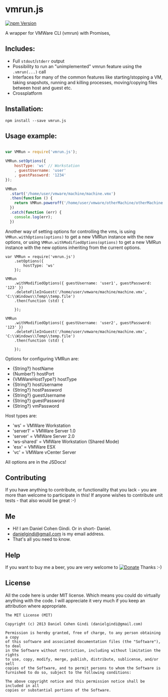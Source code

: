 # vmrun.js

[![npm Version](https://badge.fury.io/js/vmrun.js.png)](https://npmjs.org/package/vmrun.js)

A wrapper for VMWare CLI (vmrun) with Promises,

## Includes:

* Full `stdout`/`stderr` output
* Possibility to run an "unimplemented" vmrun feature using the `.vmrun(...)` call
* Interfaces for many of the common features like starting/stopping a VM, taking snapshots, running and killing processes, moving/copying files between host and guest etc.
* Crossplatform

## Installation:

```
npm install --save vmrun.js
```

## Usage example:

```javascript

var VMRun = require('vmrun.js');

VMRun.setOptions({
    hostType: 'ws' // Workstation
    , guestUsername: 'user'
    , guestPassword: '1234'
});

VMRun
  .start('/home/user/vmware/machine/machine.vmx')
  .then(function () {
    return VMRun.poweroff('/home/user/vmware/otherMachine/otherMachine.vmx')
  })
  .catch(function (err) {
    console.log(err);
  })

```

Another way of setting options for controlling the vms, is using `VMRun.withOptions(options)` to get a new VMRun instance with the new options,
or using `VMRun.withModifiedOptions(options)` to get a new VMRun instance with the new options inheriting from the current options.

```
var VMRun = require('vmrun.js')
    .setOptions({
        hostType: 'ws'
    });

VMRun
    .withModifiedOptions({ guestUsername: 'user1', guestPassword: '123' })
    .deleteFileInGuest('/home/user/vmware/machine/machine.vmx', 'C:\\Windows\\Temp\\temp.file')
    .then(function (std) {

    });

VMRun
    .withModifiedOptions({ guestUsername: 'user2', guestPassword: '123' })
    .deleteFileInGuest('/home/user/vmware/machine/machine.vmx', 'C:\\Windows\\Temp\\temp.file')
    .then(function (std) {

    });

```

Options for configuring VMRun are:
* {String?} hostName
* {Number?} hostPort
* {VMWareHostType?} hostType
* {String?} hostUsername
* {String?} hostPassword
* {String?} guestUsername
* {String?} guestPassword
* {String?} vmPassword

Host types are:
* 'ws' = VMWare Workstation
* 'server1' = VMWare Server 1.0
* 'server' = VMWare Server 2.0
* 'ws-shared' = VMWare Workstation (Shared Mode)
* 'esx' = VMWare ESX
* 'vc' = VMWare vCenter Server

All options are in the JSDocs!

## Contributing

If you have anything to contribute, or functionality that you lack - you are more than welcome to participate in this!
If anyone wishes to contribute unit tests - that also would be great :-)

## Me
* Hi! I am Daniel Cohen Gindi. Or in short- Daniel.
* danielgindi@gmail.com is my email address.
* That's all you need to know.

## Help

If you want to buy me a beer, you are very welcome to
[![Donate](https://www.paypalobjects.com/en_US/i/btn/btn_donate_LG.gif)](https://www.paypal.com/cgi-bin/webscr?cmd=_s-xclick&hosted_button_id=G6CELS3E997ZE)
 Thanks :-)

## License

All the code here is under MIT license. Which means you could do virtually anything with the code.
I will appreciate it very much if you keep an attribution where appropriate.

    The MIT License (MIT)

    Copyright (c) 2013 Daniel Cohen Gindi (danielgindi@gmail.com)

    Permission is hereby granted, free of charge, to any person obtaining a copy
    of this software and associated documentation files (the "Software"), to deal
    in the Software without restriction, including without limitation the rights
    to use, copy, modify, merge, publish, distribute, sublicense, and/or sell
    copies of the Software, and to permit persons to whom the Software is
    furnished to do so, subject to the following conditions:

    The above copyright notice and this permission notice shall be included in all
    copies or substantial portions of the Software.
